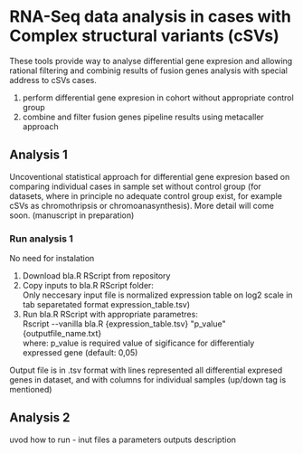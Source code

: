 # RNA-Seq data analysis in cases with Complex structural variants (cSVs)
These tools provide way to analyse differential gene expresion and allowing rational filtering and combinig results of fusion genes analysis with special address to cSVs cases.

  1) perform differential gene expresion in cohort without appropriate control group
  2) combine and filter fusion genes pipeline results using metacaller approach
  
## Analysis 1
Uncoventional statistical approach for differential gene expresion based on comparing individual cases in sample set without control group (for datasets, where in principle no adequate control group exist, for example cSVs as chromothripsis or chromoanasynthesis). More detail will come soon. (manuscript in preparation)

### Run analysis 1
No need for instalation
  1) Download bla.R RScript from repository 
  2) Copy inputs to bla.R RScript folder:
     <br /> Only neccesary input file is normalized expression table on log2 scale in tab separetated format          expression_table.tsv)
  3) Run bla.R RScript with appropriate parametres:
     <br /> Rscript --vanilla bla.R {expression_table.tsv} "p_value" {outputfile_name.txt}
     <br />   where: p_value is required value of sigificance for differentialy expressed gene (default: 0,05)         

Output file is in .tsv format with lines represented all differential expresed genes in dataset, and with columns for individual samples (up/down tag is mentioned)
 
## Analysis 2
uvod
how to run - inut files a parameters
outputs description

